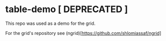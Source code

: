 # table-demo [ DEPRECATED ]

This repo was used as a demo for the grid.

For the grid's repository see (ngrid)[https://github.com/shlomiassaf/ngrid]

